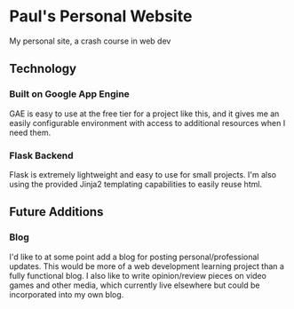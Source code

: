 # Paul's Personal Website
My personal site, a crash course in web dev

## Technology
### Built on Google App Engine
GAE is easy to use at the free tier for a project like this, and it gives me an easily configurable environment with access to additional resources when I need them.

### Flask Backend
Flask is extremely lightweight and easy to use for small projects.  I'm also using the provided Jinja2 templating capabilities to easily reuse html.

## Future Additions
### Blog
I'd like to at some point add a blog for posting personal/professional updates. This would be more of a web development learning project than a fully functional blog. I also like to write opinion/review pieces on video games and other media, which currently live elsewhere but could be incorporated into my own blog.
